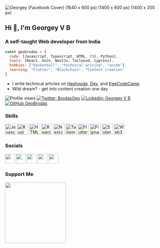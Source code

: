 ![Georgey (Facebook Cover) (1640 x 600 px) (1400 x 600 px) (1400 x 200 px)](https://pbs.twimg.com/profile_banners/1246618673164374016/1637720656/1080x360)

<h2>Hi 👋, I'm Georgey V B</h2>
<h3>A self-taught Web developer from India</h3>

```javascript
const geobrodas = {
  code: [Javascript, Typescript, HTML, CSS, Python],
  tools: [React, Node, NextJs, Tailwind, Cypress],
  hobbies: ["basketball", "technical writing", "anime"],
  learning: "Flutter", "Blockchain", "Content creation"
}
```
- I write technical articles on [Hashnode](https://geobrodas.hashnode.dev/), [Dev](https://dev.to/geobrodas), and [freeCodeCamp](https://www.freecodecamp.org/news/author/georgey/) 
- Wild dream? - get into content creation one day


![Profile views](https://gpvc.arturio.dev/geobrodas)
[![Twitter: BrodasGeo](https://img.shields.io/twitter/follow/BrodasGeo?style=social)](https://twitter.com/BrodasGeo)
[![Linkedin: Georgey V B](https://img.shields.io/badge/-georgeyvb-blue?style=flat-square&logo=Linkedin&logoColor=white&link=https://www.linkedin.com/in/georgeyvb/)](https://www.linkedin.com/in/georgeyvb/)
[![GitHub GeoBrodas](https://img.shields.io/github/followers/geobrodas?label=follow&style=social)](https://github.com/GeoBrodas)

### Skills

<p align="left">
<a href="https://developer.mozilla.org/en-US/docs/Web/JavaScript" target="_blank" rel="noreferrer"><img src="https://raw.githubusercontent.com/danielcranney/readme-generator/main/public/icons/skills/javascript-colored.svg" width="36" height="36" alt="Javascript" /></a>
<a href="https://www.rust-lang.org/" target="_blank" rel="noreferrer"><img src="https://raw.githubusercontent.com/danielcranney/readme-generator/main/public/icons/skills/rust-colored.svg" width="36" height="36" alt="Rust" /></a>
<a href="https://developer.mozilla.org/en-US/docs/Glossary/HTML5" target="_blank" rel="noreferrer"><img src="https://raw.githubusercontent.com/danielcranney/readme-generator/main/public/icons/skills/html5-colored.svg" width="36" height="36" alt="HTML5" /></a>
<a href="https://reactjs.org/" target="_blank" rel="noreferrer"><img src="https://raw.githubusercontent.com/danielcranney/readme-generator/main/public/icons/skills/react-colored.svg" width="36" height="36" alt="React" /></a>
<a href="https://nextjs.org/docs" target="_blank" rel="noreferrer"><img src="https://raw.githubusercontent.com/danielcranney/readme-generator/main/public/icons/skills/nextjs-colored.svg" width="36" height="36" alt="NextJs" /></a>
<a href="https://tailwindcss.com/" target="_blank" rel="noreferrer"><img src="https://raw.githubusercontent.com/danielcranney/readme-generator/main/public/icons/skills/tailwindcss-colored.svg" width="36" height="36" alt="TailwindCSS" /></a>
<a href="https://flutter.dev/" target="_blank" rel="noreferrer"><img src="https://raw.githubusercontent.com/danielcranney/readme-generator/main/public/icons/skills/flutter-colored.svg" width="36" height="36" alt="Flutter" /></a>
<a href="https://www.figma.com/" target="_blank" rel="noreferrer"><img src="https://raw.githubusercontent.com/danielcranney/readme-generator/main/public/icons/skills/figma-colored.svg" width="36" height="36" alt="Figma" /></a>
<a href="https://solana.com/" target="_blank" rel="noreferrer"><img src="https://raw.githubusercontent.com/danielcranney/readme-generator/main/public/icons/skills/solana-colored.svg" width="36" height="36" alt="Solana" /></a>
<a href="https://web3js.readthedocs.io/en/v1.7.1/#" target="_blank" rel="noreferrer"><img src="https://raw.githubusercontent.com/danielcranney/readme-generator/main/public/icons/skills/web3js-colored.svg" width="36" height="36" alt="Web3Js" /></a>
</p>


### Socials

<p align="left"> <a href="https://www.dev.to/geobrodas" target="_blank" rel="noreferrer"><img src="https://raw.githubusercontent.com/danielcranney/readme-generator/main/public/icons/socials/devdotto.svg" width="32" height="32" /></a> <a href="https://www.github.com/geobrodas" target="_blank" rel="noreferrer"><img src="https://raw.githubusercontent.com/danielcranney/readme-generator/main/public/icons/socials/github.svg" width="32" height="32" /></a> <a href="https://hashnode.com/@geobrodas" target="_blank" rel="noreferrer"><img src="https://raw.githubusercontent.com/danielcranney/readme-generator/main/public/icons/socials/hashnode.svg" width="32" height="32" /></a> <a href="https://www.linkedin.com/in/georgeyvb" target="_blank" rel="noreferrer"><img src="https://raw.githubusercontent.com/danielcranney/readme-generator/main/public/icons/socials/linkedin.svg" width="32" height="32" /></a> <a href="https://www.twitter.com/BrodasGeo" target="_blank" rel="noreferrer"><img src="https://raw.githubusercontent.com/danielcranney/readme-generator/main/public/icons/socials/twitter.svg" width="32" height="32" /></a></p>

### Support Me

<a href="https://www.buymeacoffee.com/geobrodas"><img src="https://cdn.buymeacoffee.com/buttons/v2/default-yellow.png" width="200" /></a>
